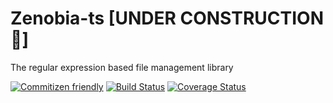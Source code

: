 # Zenobia-ts [UNDER CONSTRUCTION :hammer:]
The regular expression based file management library

[![Commitizen friendly](https://img.shields.io/badge/commitizen-friendly-brightgreen.svg)](http://commitizen.github.io/cz-cli/)
[![Build Status](https://travis-ci.com/plastikfan/zenobia-ts.svg?branch=master)](https://travis-ci.com/plastikfan/zenobia-ts)
[![Coverage Status](https://coveralls.io/repos/github/plastikfan/zenobia-ts/badge.svg?branch=master)](https://coveralls.io/github/plastikfan/zenobia-ts?branch=master)
